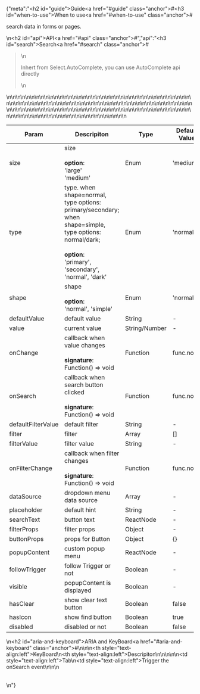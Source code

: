 {"meta":"<h2 id=\"guide\">Guide<a href=\"#guide\" class=\"anchor\">#</a></h2><h3 id=\"when-to-use\">When to use<a href=\"#when-to-use\" class=\"anchor\">#</a></h3><p>search data in forms or pages.</p>\n<h2 id=\"api\">API<a href=\"#api\" class=\"anchor\">#</a></h2>","api":"<h3 id=\"search\">Search<a href=\"#search\" class=\"anchor\">#</a></h3><blockquote>\n<p>Inhert from  Select.AutoComplete, you can use AutoComplete api directly</p>\n</blockquote>\n<table>\n<thead>\n<tr>\n<th>Param</th>\n<th>Descripiton</th>\n<th>Type</th>\n<th>Default Value</th>\n</tr>\n</thead>\n<tbody>\n<tr>\n<td>size</td>\n<td>size<br><br><strong>option</strong>:<br>&apos;large&apos;<br>&apos;medium&apos;</td>\n<td>Enum</td>\n<td>&apos;medium&apos;</td>\n</tr>\n<tr>\n<td>type</td>\n<td>type. when shape=normal, type options: primary/secondary; when shape=simple, type options: normal/dark;<br><br><strong>option</strong>:<br>&apos;primary&apos;, &apos;secondary&apos;, &apos;normal&apos;, &apos;dark&apos;</td>\n<td>Enum</td>\n<td>&apos;normal&apos;</td>\n</tr>\n<tr>\n<td>shape</td>\n<td>shape<br><br><strong>option</strong>:<br>&apos;normal&apos;, &apos;simple&apos;</td>\n<td>Enum</td>\n<td>&apos;normal&apos;</td>\n</tr>\n<tr>\n<td>defaultValue</td>\n<td>default value</td>\n<td>String</td>\n<td>-</td>\n</tr>\n<tr>\n<td>value</td>\n<td>current value</td>\n<td>String/Number</td>\n<td>-</td>\n</tr>\n<tr>\n<td>onChange</td>\n<td>callback when value changes<br><br><strong>signature</strong>:<br>Function() =&gt; void</td>\n<td>Function</td>\n<td>func.noop</td>\n</tr>\n<tr>\n<td>onSearch</td>\n<td>callback when search button clicked<br><br><strong>signature</strong>:<br>Function() =&gt; void</td>\n<td>Function</td>\n<td>func.noop</td>\n</tr>\n<tr>\n<td>defaultFilterValue</td>\n<td>default filter</td>\n<td>String</td>\n<td>-</td>\n</tr>\n<tr>\n<td>filter</td>\n<td>filter</td>\n<td>Array</td>\n<td>[]</td>\n</tr>\n<tr>\n<td>filterValue</td>\n<td>filter value</td>\n<td>String</td>\n<td>-</td>\n</tr>\n<tr>\n<td>onFilterChange</td>\n<td>callback when filter changes<br><br><strong>signature</strong>:<br>Function() =&gt; void</td>\n<td>Function</td>\n<td>func.noop</td>\n</tr>\n<tr>\n<td>dataSource</td>\n<td>dropdown menu data source</td>\n<td>Array</td>\n<td>-</td>\n</tr>\n<tr>\n<td>placeholder</td>\n<td>default hint</td>\n<td>String</td>\n<td>-</td>\n</tr>\n<tr>\n<td>searchText</td>\n<td>button  text</td>\n<td>ReactNode</td>\n<td>-</td>\n</tr>\n<tr>\n<td>filterProps</td>\n<td>filter props</td>\n<td>Object</td>\n<td>-</td>\n</tr>\n<tr>\n<td>buttonProps</td>\n<td>props for Button</td>\n<td>Object</td>\n<td>{}</td>\n</tr>\n<tr>\n<td>popupContent</td>\n<td>custom popup menu</td>\n<td>ReactNode</td>\n<td>-</td>\n</tr>\n<tr>\n<td>followTrigger</td>\n<td>follow Trigger or not</td>\n<td>Boolean</td>\n<td>-</td>\n</tr>\n<tr>\n<td>visible</td>\n<td>popupContent is displayed</td>\n<td>Boolean</td>\n<td>-</td>\n</tr>\n<tr>\n<td>hasClear</td>\n<td>show clear text button</td>\n<td>Boolean</td>\n<td>false</td>\n</tr>\n<tr>\n<td>hasIcon</td>\n<td>show find button</td>\n<td>Boolean</td>\n<td>true</td>\n</tr>\n<tr>\n<td>disabled</td>\n<td>disabled or not</td>\n<td>Boolean</td>\n<td>false</td>\n</tr>\n</tbody>\n</table>\n<h2 id=\"aria-and-keyboard\">ARIA and KeyBoard<a href=\"#aria-and-keyboard\" class=\"anchor\">#</a></h2><table>\n<thead>\n<tr>\n<th style=\"text-align:left\">KeyBoard</th>\n<th style=\"text-align:left\">Descripiton</th>\n</tr>\n</thead>\n<tbody>\n<tr>\n<td style=\"text-align:left\">Tab</td>\n<td style=\"text-align:left\">Trigger the onSearch event</td>\n</tr>\n</tbody>\n</table>\n"}